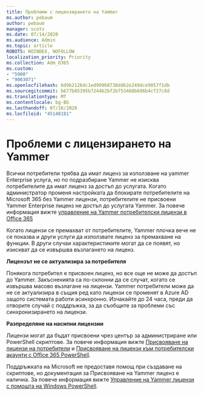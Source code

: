 ```yaml
---
title: Проблеми с лицензирането на Yammer
ms.author: pebaum
author: pebaum
manager: scotv
ms.date: 07/14/2020
ms.audience: Admin
ms.topic: article
ROBOTS: NOINDEX, NOFOLLOW
localization_priority: Priority
ms.collection: Adm_O365
ms.custom:
- "5900"
- "9003071"
ms.openlocfilehash: 6d9b2126dc1ed90968738ddb2e249dce9857f1db
ms.sourcegitcommit: b677b85395b7244b2bf2b753468b696b4cf27c8d
ms.translationtype: MT
ms.contentlocale: bg-BG
ms.lasthandoff: 07/16/2020
ms.locfileid: "45148181"
---
```

# <a name="yammer-licensing-issues"></a>Проблеми с лицензирането на Yammer

Всички потребители трябва да имат лиценз за използване на yammer Enterprise услуга, но по подразбиране Yammer не изисква потребителите да имат лиценз за достъп до услугата. Когато администратор променя настройката да блокирате потребителите на Microsoft 365 без Yammer лицензи, потребителите не присвоени Yammer Enterprise лиценз не достъп до услугата Yammer. За повече информация вижте [управление на Yammer потребителски лицензи в Office 365](https://docs.microsoft.com/yammer/manage-yammer-users/manage-yammer-licenses-in-office-365) 

Когато лицензи се премахват от потребителите, Yammer плочка вече не се показва и други услуги да използвате лиценз за премахване на функции. В други случаи характеристиките могат да се появят, но изискват да се извършва възлагането на лиценз.  

**Лицензът не се актуализира за потребителя**  

Понякога потребител е присвоен лиценз, но все още не може да достъп до Yammer. Закъсненията са по-склонни да се случат, когато се извършва масово възлагане на лицензи. Yammer потребители може да не се актуализира в същия ред като лицензи се променят в Azure AD защото системата работи асинхронно. Изчакайте до 24 часа, преди да отворите случай с поддръжка, за да съобщите за проблеми със синхронизирането на лицензи.  

**Разпределяне на насипни лицензии**  

Лицензи могат да бъдат присвоени чрез център за администриране или PowerShell скриптове. За повече информация вижте [Присвояване на лицензи на потребители](https://docs.microsoft.com/microsoft-365/admin/manage/assign-licenses-to-users) и [Присвояване на лицензи към потребителски акаунти с Office 365 PowerShell](https://docs.microsoft.com/office365/enterprise/powershell/assign-licenses-to-user-accounts-with-office-365-powershell). 

Поддръжката на Microsoft не предоставя помощ при създаване на скриптове, но документация за Присвояване на Yammer лиценз е налична. За повече информация вижте [Управление на Yammer лицензи с помощта на Windows PowerShell](https://docs.microsoft.com/yammer/manage-yammer-users/manage-yammer-licenses-in-office-365#manage-yammer-licenses-by-using-windows-powershell).